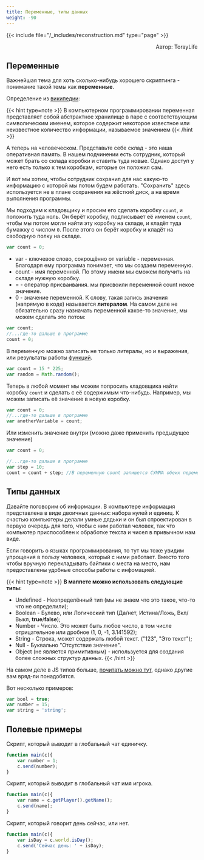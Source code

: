 ```yaml
---
title: Переменные, типы данных
weight: -90
---
```


{{< include file="/_includes/reconstruction.md" type="page" >}}

<p align="right">Автор: TorayLife</p>

## Переменные

Важнейшая тема для хоть сколько-нибудь хорошего скриптинга - понимание такой темы как **переменные**.

Определение из [википедии](https://en.wikipedia.org/wiki/Variable_(computer_science)):

{{< hint type=note >}}
В компьютерном программировании переменная представляет собой абстрактное хранилище 
в паре с соответствующим символическим именем, которое содержит некоторое известное 
или неизвестное количество информации, называемое значением
{{< /hint >}}

А теперь на человеческом. Представьте себе склад - это наша оперативная память. В
нашем подчинении есть сотрудник, который может брать со склада коробки и ставить туда новые.
Однако доступ у него есть только к тем коробкам, которые он положил сам.

И вот мы хотим, чтобы сотрудник сохранил для нас какую-то информацию с которой мы потом будем
работать. "Сохранить" здесь используется не в плане сохранения на жёсткий диск, а на время
выполнения программы.

Мы подходим к кладовщику и просим его сделать коробку `count`, и положить туда ноль. Он берёт коробку,
подписывает её именем `count`, чтобы мы потом могли найти эту коробку на складе, и кладёт туда бумажку
с числом `0`. После этого он берёт коробку и кладёт на свободную полку на складе.

```js
var count = 0;
```
- var - ключевое слово, сокрощённо от variable - переменная. Благодаря ему программа
понимает, что мы создаем переменную.
- count - имя переменной. По этому имени мы сможем получить на складе нужную коробку.
- = - оператор присваивания. мы присвоили переменной count некое значение.
- 0 - значение переменной. К слову, такая запись значения (напрямую в коде) называется **литералом**.
На самом деле не обязательно сразу назначать переменной
какое-то значение, мы можем сделать это потом:

```js
var count;
//...где-то дальше в программе
count = 0;
```
В переменную можно записать не только литералы, но и выражения, или результаты работы [функций](../functions/).

```js
var count = 15 * 225;
var random = Math.random();
```

Теперь в любой момент мы можем попросить кладовщика найти коробку `count` и сделать с её содержимым что-нибудь.
Например, мы можем записать её значение в новую коробку.

```js
var count = 0;
//...где-то дальше в программе
var anotherVariable = count;
```

Или изменить значение внутри (можно даже применить предыдущее значение)

```js
var count = 0;

//...где-то дальше в программе
var step = 10;
count = count + step; //В переменную count запишется СУММА обеих переменных.
```

## Типы данных

Давайте поговорим об информации.
В компьютере информация представлена в виде двоичных данных: набора нулей и единиц.
К счастью компьютеры делали умные дядьки и он был спроектирован в первую очередь
для того, чтобы с ним работал человек, так что компьютер приспособлен к обработке
текста и чисел в привычном нам виде.

Если говорить о языках программирования, то тут мы тоже увидим упрощения в пользу
человека, который с ними работает. Вместо того чтобы вручную перекладывать байтики
с места на место, нам предоставлены удобные способы работы с инфомацией.

{{< hint type=note >}}
**В маппете можно использовать следующие типы:**
- Undefined - Неопределённый тип (мы не знаем что это такое, что-то что не определили);
- Boolean - Булево, или Логический тип (Да/нет, Истина/Ложь, Вкл/Выкл, **true**/**false**);
- Number - Число. Это может быть любое число, в том числе отрицательное или дробное (1, 0, -1, 3.141592);
- String - Строка, может содержать любой текст. ("123", "Это текст");
- Null - Буквально "Отсутствие значение".
- Object (не является примитивным) - используется для создания более сложных структур данных.
{{< /hint >}}

На самом деле в JS типов больше, [почитать можно тут](https://learn.javascript.ru/types), однако другие
вам вряд-ли понадобятся.

Вот несколько примеров:

```js
var bool = true;
var number = 15;
var string = 'string';
```

## Полевые примеры

Скрипт, который выводит в глобальный чат единичку.
```js
function main(c){
    var number = 1;
    c.send(number);
}
```

Скрипт, который выводит в глобальный чат имя игрока.
```js
function main(c){
    var name = c.getPlayer().getName();
    c.send(name);
}
```

Скрипт, который говорит день сейчас, или нет.
```js
function main(c){
    var isDay = c.world.isDay();
    c.send('Сейчас день: ' + isDay);
}
```